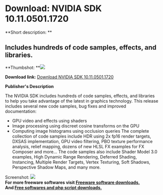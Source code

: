 # Download: NVIDIA SDK 10.11.0501.1720

**Short description: **

## Includes hundreds of code samples, effects, and libraries.

  
**Thumbshot: **![](http://www.freewarefiles.com/screenshot/nvidiasdk_md.gif)   
  
**Download link:** [Download NVIDIA SDK 10.11.0501.1720](http://freesoftwares.boysofts.com/NVIDIA-SDK_program_13951.html)  
  

**Publisher's Description**  
  

The NVIDIA SDK includes hundreds of code samples, effects, and libraries to
help you take advantage of the latest in graphics technology. This release
includes several new code samples, bug fixes and improved documentation:

  * GPU video and effects using shaders 
  * Image processing using discreet cosine transforms on the GPU 
  * Computing image histograms using occlusion queries 
The complete collection of code samples include HDR using 2x fp16 render
targets, DXSAS implementation, GPU video filtering, PBO texture performance
analysis, relief mapping, dozens of new HLSL FX examples for FX Composer and
more... The code samples also include Shader Model 3.0 examples, High Dynamic
Range Rendering, Deferred Shading, Instancing, Multiple Render Targets, Vertex
Texturing, Soft Shadows, Perspective Shadow Maps, and many more.

  
  
Screenshot: ![](http://www.freewarefiles.com/screenshot/nvidiasdk.gif)  
**For more freeware softwares visit [Freeware software downloads.](http://freesoftwares.boysofts.com/)**   
**And [Free softwares and php script downloads.](http://www.boysofts.com/)**

